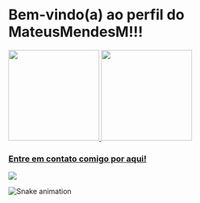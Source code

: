 # Bem-vindo(a) ao perfil do MateusMendesM!!!

 <div>
   <a href="https://github.com/MateusMendesM">
   <img height="180em" src="https://github-readme-stats.vercel.app/api?username=MateusMendesM&show_icons=true&theme=tokyonight&include_all_commits=true&count_private=true"/>
   <img height="180em" src="https://github-readme-stats.vercel.app/api/top-langs/?username=MateusMendesM&layout=compact&langs_count=6&theme=tokyonight"/>
 
 <br>
 
  ### Entre em contato comigo por aqui!
 
<div> 
  
  <a href="https://www.instagram.com/mteusdaora/" target="_blank"><img src="https://img.shields.io/badge/-Instagram-%23E4405F?style=for-the-badge&logo=instagram&logoColor=white" target="_blank"></a>

  ![Snake animation](https://github.com/devemdobro/devemdobro/blob/output/github-contribution-grid-snake.svg)

</div>
